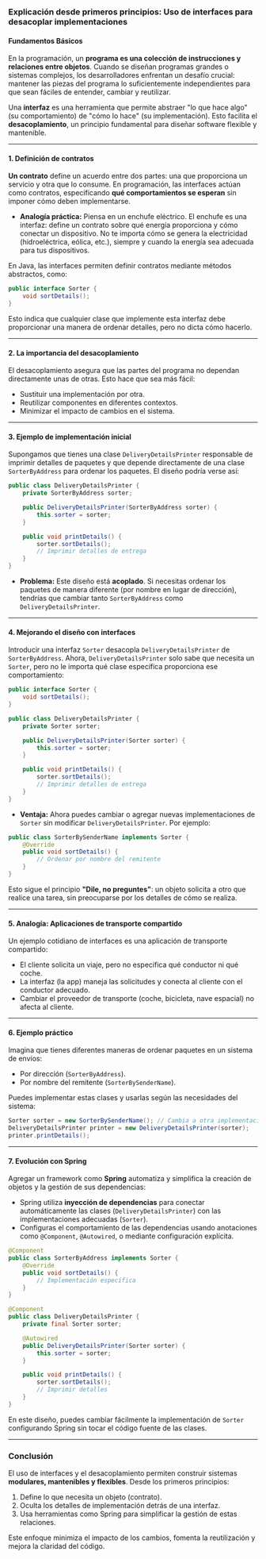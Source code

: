 ### Explicación desde primeros principios: Uso de interfaces para desacoplar implementaciones

#### Fundamentos Básicos
En la programación, un **programa es una colección de instrucciones y relaciones entre objetos**. Cuando se diseñan programas grandes o sistemas complejos, los desarrolladores enfrentan un desafío crucial: mantener las piezas del programa lo suficientemente independientes para que sean fáciles de entender, cambiar y reutilizar.

Una **interfaz** es una herramienta que permite abstraer "lo que hace algo" (su comportamiento) de "cómo lo hace" (su implementación). Esto facilita el **desacoplamiento**, un principio fundamental para diseñar software flexible y mantenible.

---

#### 1. **Definición de contratos**
**Un contrato** define un acuerdo entre dos partes: una que proporciona un servicio y otra que lo consume. En programación, las interfaces actúan como contratos, especificando **qué comportamientos se esperan** sin imponer cómo deben implementarse.

- **Analogía práctica:**
  Piensa en un enchufe eléctrico. El enchufe es una interfaz: define un contrato sobre qué energía proporciona y cómo conectar un dispositivo. No te importa cómo se genera la electricidad (hidroeléctrica, eólica, etc.), siempre y cuando la energía sea adecuada para tus dispositivos.

En Java, las interfaces permiten definir contratos mediante métodos abstractos, como:

```java
public interface Sorter {
    void sortDetails();
}
```

Esto indica que cualquier clase que implemente esta interfaz debe proporcionar una manera de ordenar detalles, pero no dicta cómo hacerlo.

---

#### 2. **La importancia del desacoplamiento**
El desacoplamiento asegura que las partes del programa no dependan directamente unas de otras. Esto hace que sea más fácil:
- Sustituir una implementación por otra.
- Reutilizar componentes en diferentes contextos.
- Minimizar el impacto de cambios en el sistema.

---

#### 3. **Ejemplo de implementación inicial**
Supongamos que tienes una clase `DeliveryDetailsPrinter` responsable de imprimir detalles de paquetes y que depende directamente de una clase `SorterByAddress` para ordenar los paquetes. El diseño podría verse así:

```java
public class DeliveryDetailsPrinter {
    private SorterByAddress sorter;

    public DeliveryDetailsPrinter(SorterByAddress sorter) {
        this.sorter = sorter;
    }

    public void printDetails() {
        sorter.sortDetails();
        // Imprimir detalles de entrega
    }
}
```

- **Problema:** Este diseño está **acoplado**. Si necesitas ordenar los paquetes de manera diferente (por nombre en lugar de dirección), tendrías que cambiar tanto `SorterByAddress` como `DeliveryDetailsPrinter`.

---

#### 4. **Mejorando el diseño con interfaces**
Introducir una interfaz `Sorter` desacopla `DeliveryDetailsPrinter` de `SorterByAddress`. Ahora, `DeliveryDetailsPrinter` solo sabe que necesita un `Sorter`, pero no le importa qué clase específica proporciona ese comportamiento:

```java
public interface Sorter {
    void sortDetails();
}

public class DeliveryDetailsPrinter {
    private Sorter sorter;

    public DeliveryDetailsPrinter(Sorter sorter) {
        this.sorter = sorter;
    }

    public void printDetails() {
        sorter.sortDetails();
        // Imprimir detalles de entrega
    }
}
```

- **Ventaja:** Ahora puedes cambiar o agregar nuevas implementaciones de `Sorter` sin modificar `DeliveryDetailsPrinter`. Por ejemplo:

```java
public class SorterBySenderName implements Sorter {
    @Override
    public void sortDetails() {
        // Ordenar por nombre del remitente
    }
}
```

Esto sigue el principio **"Dile, no preguntes"**: un objeto solicita a otro que realice una tarea, sin preocuparse por los detalles de cómo se realiza.

---

#### 5. **Analogía: Aplicaciones de transporte compartido**
Un ejemplo cotidiano de interfaces es una aplicación de transporte compartido:
- El cliente solicita un viaje, pero no especifica qué conductor ni qué coche.
- La interfaz (la app) maneja las solicitudes y conecta al cliente con el conductor adecuado.
- Cambiar el proveedor de transporte (coche, bicicleta, nave espacial) no afecta al cliente.

---

#### 6. **Ejemplo práctico**
Imagina que tienes diferentes maneras de ordenar paquetes en un sistema de envíos:
- Por dirección (`SorterByAddress`).
- Por nombre del remitente (`SorterBySenderName`).

Puedes implementar estas clases y usarlas según las necesidades del sistema:

```java
Sorter sorter = new SorterBySenderName(); // Cambia a otra implementación fácilmente
DeliveryDetailsPrinter printer = new DeliveryDetailsPrinter(sorter);
printer.printDetails();
```

---

#### 7. **Evolución con Spring**
Agregar un framework como **Spring** automatiza y simplifica la creación de objetos y la gestión de sus dependencias:
- Spring utiliza **inyección de dependencias** para conectar automáticamente las clases (`DeliveryDetailsPrinter`) con las implementaciones adecuadas (`Sorter`).
- Configuras el comportamiento de las dependencias usando anotaciones como `@Component`, `@Autowired`, o mediante configuración explícita.

```java
@Component
public class SorterByAddress implements Sorter {
    @Override
    public void sortDetails() {
        // Implementación específica
    }
}

@Component
public class DeliveryDetailsPrinter {
    private final Sorter sorter;

    @Autowired
    public DeliveryDetailsPrinter(Sorter sorter) {
        this.sorter = sorter;
    }

    public void printDetails() {
        sorter.sortDetails();
        // Imprimir detalles
    }
}
```

En este diseño, puedes cambiar fácilmente la implementación de `Sorter` configurando Spring sin tocar el código fuente de las clases.

---

### Conclusión
El uso de interfaces y el desacoplamiento permiten construir sistemas **modulares, mantenibles y flexibles**. Desde los primeros principios:
1. Define lo que necesita un objeto (contrato).
2. Oculta los detalles de implementación detrás de una interfaz.
3. Usa herramientas como Spring para simplificar la gestión de estas relaciones.

Este enfoque minimiza el impacto de los cambios, fomenta la reutilización y mejora la claridad del código.
